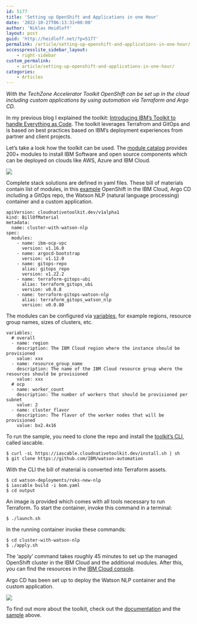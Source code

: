 ```yaml
---
id: 5177
title: 'Setting up OpenShift and Applications in one Hour'
date: '2022-10-27T06:13:31+00:00'
author: 'Niklas Heidloff'
layout: post
guid: 'http://heidloff.net/?p=5177'
permalink: /article/setting-up-openshift-and-applications-in-one-hour/
accesspresslite_sidebar_layout:
    - right-sidebar
custom_permalink:
    - article/setting-up-openshift-and-applications-in-one-hour/
categories:
    - Articles
---
```


*With the TechZone Accelerator Toolkit OpenShift can be set up in the cloud including custom applications by using automation via Terraform and Argo CD.*

In my previous blog I explained the toolkit: [Introducing IBM’s Toolkit to handle Everything as Code](http://heidloff.net/article/introducing-ibms-toolkit-to-handle-everything-as-code/). The toolkit leverages Terrafrom and GitOps and is based on best practices based on IBM’s deployment experiences from partner and client projects.

Let’s take a look how the toolkit can be used. The [module catalog](https://modules.cloudnativetoolkit.dev/) provides 200+ modules to install IBM Software and open source components which can be deployed on clouds like AWS, Azure and IBM Cloud.

![](../../wp-content/uploads/2022/10/Screenshot-2022-10-28-at-07.42.02.png)

Complete stack solutions are defined in yaml files. These bill of materials contain list of modules, in this [example](https://github.com/IBM/watson-automation/blob/e92c9cef8acb1bd5c57177dad3d91c42ff9c8aee/roks-new-nlp/bom.yaml#L27) OpenShift in the IBM Cloud, Argo CD including a GitOps repo, the Watson NLP (natural language processing) container and a custom application.

```
apiVersion: cloudnativetoolkit.dev/v1alpha1
kind: BillOfMaterial
metadata:
  name: cluster-with-watson-nlp
spec:
  modules:
    - name: ibm-ocp-vpc
      version: v1.16.0
    - name: argocd-bootstrap
      version: v1.12.0
    - name: gitops-repo
      alias: gitops_repo
      version: v1.22.2
    - name: terraform-gitops-ubi
      alias: terraform_gitops_ubi
      version: v0.0.8
    - name: terraform-gitops-watson-nlp
      alias: terraform_gitops_watson_nlp
      version: v0.0.80
```

The modules can be configured via [variables](https://github.com/IBM/watson-automation/blob/e92c9cef8acb1bd5c57177dad3d91c42ff9c8aee/roks-new-nlp/output/cluster-with-watson-nlp/variables-template.yaml), for example regions, resource group names, sizes of clusters, etc.

```
variables:
  # overall
  - name: region
    description: The IBM Cloud region where the instance should be provisioned
    value: xxx
  - name: resource_group_name
    description: The name of the IBM Cloud resource group where the resources should be provisioned
    value: xxx
  # ocp
  - name: worker_count
    description: The number of workers that should be provisioned per subnet
    value: 2
  - name: cluster_flavor
    description: The flavor of the worker nodes that will be provisioned
    value: bx2.4x16
```

To run the sample, you need to clone the repo and install the [toolkit’s CLI](https://github.com/cloud-native-toolkit/iascable), called iascable.

```
$ curl -sL https://iascable.cloudnativetoolkit.dev/install.sh | sh
$ git clone https://github.com/IBM/watson-automation
```

With the CLI the bill of material is converted into Terraform assets.

```
$ cd watson-deployments/roks-new-nlp 
$ iascable build -i bom.yaml
$ cd output
```

An image is provided which comes with all tools necessary to run Terraform. To start the container, invoke this command in a terminal:

```
$ ./launch.sh
```

In the running container invoke these commands:

```
$ cd cluster-with-watson-nlp
$ ./apply.sh
```

The ‘apply’ command takes roughly 45 minutes to set up the managed OpenShift cluster in the IBM Cloud and the additional modules. After this, you can find the resources in the [IBM Cloud console](https://github.com/IBM/watson-automation/blob/e92c9cef8acb1bd5c57177dad3d91c42ff9c8aee/documentation/screenshots/openshift-01.png).

Argo CD has been set up to deploy the Watson NLP container and the custom application.

![](../../wp-content/uploads/2022/10/argocd-03.png)

To find out more about the toolkit, check out the [documentation](https://operate.cloudnativetoolkit.dev/) and the [sample](https://github.com/IBM/watson-automation) above.